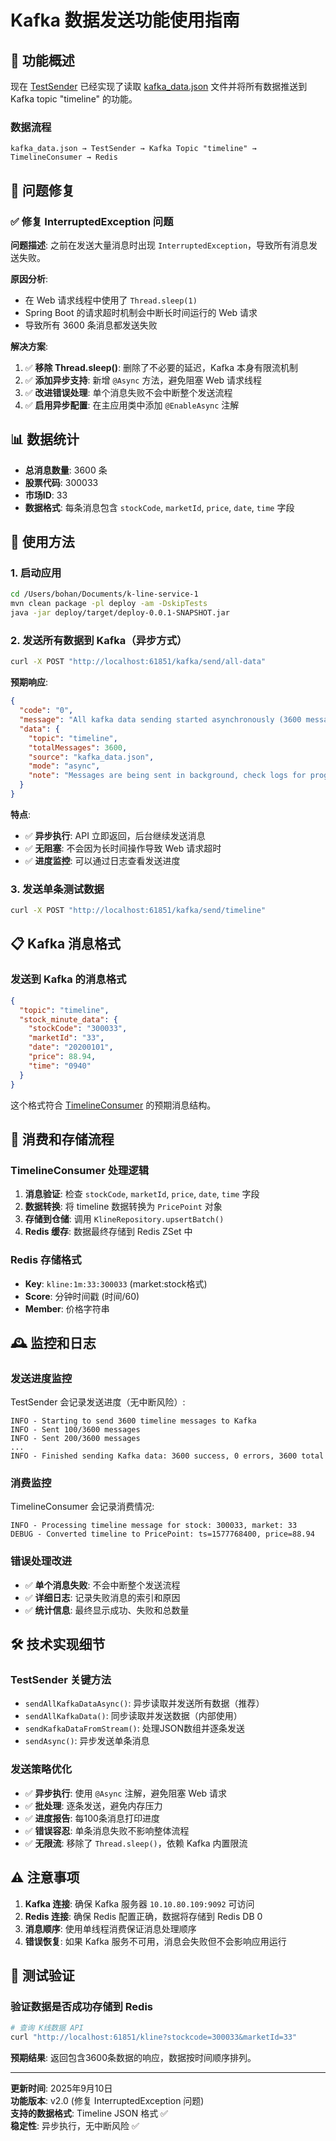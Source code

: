 # Kafka 数据发送功能使用指南

## 🎯 功能概述

现在 [TestSender](file:///Users/bohan/Documents/k-line-service-1/deploy/src/main/java/com/example/kline/common/external/message/TestSender.java) 已经实现了读取 [kafka_data.json](file:///Users/bohan/Documents/k-line-service-1/deploy/src/main/resources/kafka_data.json) 文件并将所有数据推送到 Kafka topic "timeline" 的功能。

### 数据流程
```
kafka_data.json → TestSender → Kafka Topic "timeline" → TimelineConsumer → Redis
```

## 🔧 问题修复

### ✅ 修复 InterruptedException 问题

**问题描述**: 之前在发送大量消息时出现 `InterruptedException`，导致所有消息发送失败。

**原因分析**: 
- 在 Web 请求线程中使用了 `Thread.sleep(1)` 
- Spring Boot 的请求超时机制会中断长时间运行的 Web 请求
- 导致所有 3600 条消息都发送失败

**解决方案**:
1. ✅ **移除 Thread.sleep()**: 删除了不必要的延迟，Kafka 本身有限流机制
2. ✅ **添加异步支持**: 新增 `@Async` 方法，避免阻塞 Web 请求线程
3. ✅ **改进错误处理**: 单个消息失败不会中断整个发送流程
4. ✅ **启用异步配置**: 在主应用类中添加 `@EnableAsync` 注解

## 📊 数据统计

- **总消息数量**: 3600 条
- **股票代码**: 300033 
- **市场ID**: 33
- **数据格式**: 每条消息包含 `stockCode`, `marketId`, `price`, `date`, `time` 字段

## 🚀 使用方法

### 1. 启动应用
```bash
cd /Users/bohan/Documents/k-line-service-1
mvn clean package -pl deploy -am -DskipTests
java -jar deploy/target/deploy-0.0.1-SNAPSHOT.jar
```

### 2. 发送所有数据到 Kafka（异步方式）
```bash
curl -X POST "http://localhost:61851/kafka/send/all-data"
```

**预期响应**:
```json
{
  "code": "0",
  "message": "All kafka data sending started asynchronously (3600 messages)",
  "data": {
    "topic": "timeline",
    "totalMessages": 3600,
    "source": "kafka_data.json",
    "mode": "async",
    "note": "Messages are being sent in background, check logs for progress"
  }
}
```

**特点**:
- ✅ **异步执行**: API 立即返回，后台继续发送消息
- ✅ **无阻塞**: 不会因为长时间操作导致 Web 请求超时
- ✅ **进度监控**: 可以通过日志查看发送进度

### 3. 发送单条测试数据
```bash
curl -X POST "http://localhost:61851/kafka/send/timeline"
```

## 📋 Kafka 消息格式

### 发送到 Kafka 的消息格式
```json
{
  "topic": "timeline",
  "stock_minute_data": {
    "stockCode": "300033",
    "marketId": "33",
    "date": "20200101",
    "price": 88.94,
    "time": "0940"
  }
}
```

这个格式符合 [TimelineConsumer](file:///Users/bohan/Documents/k-line-service-1/deploy/src/main/java/com/example/kline/interfaces/consumer/TimelineConsumer.java) 的预期消息结构。

## 🔄 消费和存储流程

### TimelineConsumer 处理逻辑
1. **消息验证**: 检查 `stockCode`, `marketId`, `price`, `date`, `time` 字段
2. **数据转换**: 将 timeline 数据转换为 `PricePoint` 对象
3. **存储到仓储**: 调用 `KlineRepository.upsertBatch()` 
4. **Redis 缓存**: 数据最终存储到 Redis ZSet 中

### Redis 存储格式
- **Key**: `kline:1m:33:300033` (market:stock格式)
- **Score**: 分钟时间戳 (时间/60)
- **Member**: 价格字符串 

## 🕰️ 监控和日志

### 发送进度监控
TestSender 会记录发送进度（无中断风险）:
```
INFO - Starting to send 3600 timeline messages to Kafka
INFO - Sent 100/3600 messages
INFO - Sent 200/3600 messages
...
INFO - Finished sending Kafka data: 3600 success, 0 errors, 3600 total
```

### 消费监控
TimelineConsumer 会记录消费情况:
```
INFO - Processing timeline message for stock: 300033, market: 33
DEBUG - Converted timeline to PricePoint: ts=1577768400, price=88.94
```

### 错误处理改进
- ✅ **单个消息失败**: 不会中断整个发送流程
- ✅ **详细日志**: 记录失败消息的索引和原因
- ✅ **统计信息**: 最终显示成功、失败和总数量

## 🛠️ 技术实现细节

### TestSender 关键方法
- `sendAllKafkaDataAsync()`: 异步读取并发送所有数据（推荐）
- `sendAllKafkaData()`: 同步读取并发送数据（内部使用）
- `sendKafkaDataFromStream()`: 处理JSON数组并逐条发送
- `sendAsync()`: 异步发送单条消息

### 发送策略优化
- ✅ **异步执行**: 使用 `@Async` 注解，避免阻塞 Web 请求
- ✅ **批处理**: 逐条发送，避免内存压力
- ✅ **进度报告**: 每100条消息打印进度
- ✅ **错误容忍**: 单条消息失败不影响整体流程
- ✅ **无限流**: 移除了 `Thread.sleep()`，依赖 Kafka 内置限流

## ⚠️ 注意事项

1. **Kafka 连接**: 确保 Kafka 服务器 `10.10.80.109:9092` 可访问
2. **Redis 连接**: 确保 Redis 配置正确，数据将存储到 Redis DB 0
3. **消息顺序**: 使用单线程消费保证消息处理顺序
4. **错误恢复**: 如果 Kafka 服务不可用，消息会失败但不会影响应用运行

## 🧪 测试验证

### 验证数据是否成功存储到 Redis
```bash
# 查询 K线数据 API
curl "http://localhost:61851/kline?stockcode=300033&marketId=33"
```

**预期结果**: 返回包含3600条数据的响应，数据按时间顺序排列。

---

**更新时间**: 2025年9月10日  
**功能版本**: v2.0 (修复 InterruptedException 问题)  
**支持的数据格式**: Timeline JSON 格式 ✅  
**稳定性**: 异步执行，无中断风险 ✅